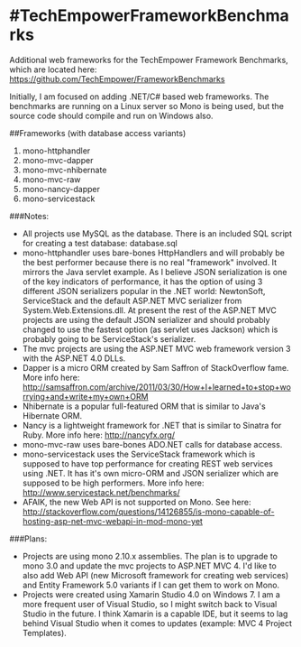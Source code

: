 #TechEmpowerFrameworkBenchmarks
==============================

Additional web frameworks for the TechEmpower Framework Benchmarks, which are located here: https://github.com/TechEmpower/FrameworkBenchmarks

Initially, I am focused on adding .NET/C# based web frameworks. The benchmarks are running on a Linux server so Mono is being used, but the source code should compile and run on Windows also.

##Frameworks (with database access variants)
1. mono-httphandler
2. mono-mvc-dapper
3. mono-mvc-nhibernate
4. mono-mvc-raw
5. mono-nancy-dapper
6. mono-servicestack

###Notes:
- All projects use MySQL as the database. There is an included SQL script for creating a test database: database.sql
- mono-httphandler uses bare-bones HttpHandlers and will probably be the best performer because there is no real "framework" involved. It mirrors the Java servlet example. As I believe JSON serialization is one of the key indicators of performance, it has the option of using 3 different JSON serializers popular in the .NET world: NewtonSoft, ServiceStack and the default ASP.NET MVC serializer from System.Web.Extensions.dll. At present the rest of the ASP.NET MVC projects are using the default JSON serializer and should probably changed to use the fastest option (as servlet uses Jackson) which is probably going to be ServiceStack's serializer.
- The mvc projects are using the ASP.NET MVC web framework version 3 with the ASP.NET 4.0 DLLs.
- Dapper is a micro ORM created by Sam Saffron of StackOverflow fame. More info here: http://samsaffron.com/archive/2011/03/30/How+I+learned+to+stop+worrying+and+write+my+own+ORM
- Nhibernate is a popular full-featured ORM that is similar to Java's Hibernate ORM.
- Nancy is a lightweight framework for .NET that is similar to Sinatra for Ruby. More info here: http://nancyfx.org/
- mono-mvc-raw uses bare-bones ADO.NET calls for database access.
- mono-servicestack uses the ServiceStack framework which is supposed to have top performance for creating REST web services using .NET. It has it's own micro-ORM and JSON serializer which are supposed to be high performers. More info here: http://www.servicestack.net/benchmarks/
- AFAIK, the new Web API is not supported on Mono. See here: http://stackoverflow.com/questions/14126855/is-mono-capable-of-hosting-asp-net-mvc-webapi-in-mod-mono-yet

###Plans:
- Projects are using mono 2.10.x assemblies.  The plan is to upgrade to mono 3.0 and update the mvc projects to ASP.NET MVC 4. I'd like to also add Web API (new Microsoft framework for creating web services) and Entity Framework 5.0 variants if I can get them to work on Mono.
- Projects were created using Xamarin Studio 4.0 on Windows 7.  I am a more frequent user of Visual Studio, so I might switch back to Visual Studio in the future. I think Xamarin is a capable IDE, but it seems to lag behind Visual Studio when it comes to updates (example: MVC 4 Project Templates).
